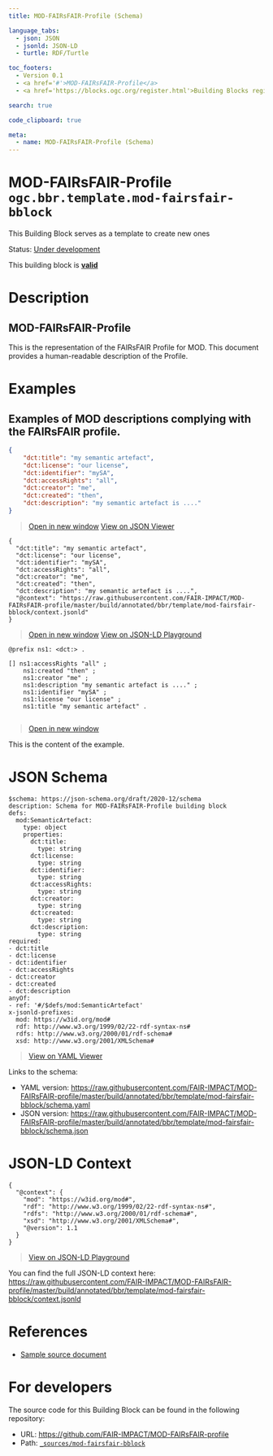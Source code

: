 ```yaml
---
title: MOD-FAIRsFAIR-Profile (Schema)

language_tabs:
  - json: JSON
  - jsonld: JSON-LD
  - turtle: RDF/Turtle

toc_footers:
  - Version 0.1
  - <a href='#'>MOD-FAIRsFAIR-Profile</a>
  - <a href='https://blocks.ogc.org/register.html'>Building Blocks register</a>

search: true

code_clipboard: true

meta:
  - name: MOD-FAIRsFAIR-Profile (Schema)
---
```



# MOD-FAIRsFAIR-Profile `ogc.bbr.template.mod-fairsfair-bblock`

This Building Block serves as a template to create new ones

<p class="status">
    <span data-rainbow-uri="http://www.opengis.net/def/status">Status</span>:
    <a href="http://www.opengis.net/def/status/under-development" target="_blank" data-rainbow-uri>Under development</a>
</p>

<aside class="success">
This building block is <strong><a href="https://github.com/FAIR-IMPACT/MOD-FAIRsFAIR-profile/blob/master/build/tests/bbr/template/mod-fairsfair-bblock/" target="_blank">valid</a></strong>
</aside>

# Description

## MOD-FAIRsFAIR-Profile

This is the representation of the FAIRsFAIR Profile for MOD. This document provides a human-readable description of the Profile.

# Examples

## Examples of MOD descriptions complying with the FAIRsFAIR profile.



```json
{
    "dct:title": "my semantic artefact",
    "dct:license": "our license",
    "dct:identifier": "mySA",
    "dct:accessRights": "all",
    "dct:creator": "me",
    "dct:created": "then",
    "dct:description": "my semantic artefact is ...."
}
```

<blockquote class="lang-specific json">
  <p class="example-links">
    <a target="_blank" href="https://raw.githubusercontent.com/FAIR-IMPACT/MOD-FAIRsFAIR-profile/master/build/tests/bbr/template/mod-fairsfair-bblock/example_1_1.json">Open in new window</a>
    <a target="_blank" href="https://avillar.github.io/TreedocViewer/?dataParser=json&amp;dataUrl=https%3A%2F%2Fraw.githubusercontent.com%2FFAIR-IMPACT%2FMOD-FAIRsFAIR-profile%2Fmaster%2Fbuild%2Ftests%2Fbbr%2Ftemplate%2Fmod-fairsfair-bblock%2Fexample_1_1.json&amp;expand=2&amp;option=%7B%22showTable%22%3A+false%7D">View on JSON Viewer</a></p>
</blockquote>




```jsonld
{
  "dct:title": "my semantic artefact",
  "dct:license": "our license",
  "dct:identifier": "mySA",
  "dct:accessRights": "all",
  "dct:creator": "me",
  "dct:created": "then",
  "dct:description": "my semantic artefact is ....",
  "@context": "https://raw.githubusercontent.com/FAIR-IMPACT/MOD-FAIRsFAIR-profile/master/build/annotated/bbr/template/mod-fairsfair-bblock/context.jsonld"
}
```

<blockquote class="lang-specific jsonld">
  <p class="example-links">
    <a target="_blank" href="https://raw.githubusercontent.com/FAIR-IMPACT/MOD-FAIRsFAIR-profile/master/build/tests/bbr/template/mod-fairsfair-bblock/example_1_1.jsonld">Open in new window</a>
    <a target="_blank" href="https://json-ld.org/playground/#json-ld=https%3A%2F%2Fraw.githubusercontent.com%2FFAIR-IMPACT%2FMOD-FAIRsFAIR-profile%2Fmaster%2Fbuild%2Ftests%2Fbbr%2Ftemplate%2Fmod-fairsfair-bblock%2Fexample_1_1.jsonld">View on JSON-LD Playground</a>
</blockquote>




```turtle
@prefix ns1: <dct:> .

[] ns1:accessRights "all" ;
    ns1:created "then" ;
    ns1:creator "me" ;
    ns1:description "my semantic artefact is ...." ;
    ns1:identifier "mySA" ;
    ns1:license "our license" ;
    ns1:title "my semantic artefact" .


```

<blockquote class="lang-specific turtle">
  <p class="example-links">
    <a target="_blank" href="https://raw.githubusercontent.com/FAIR-IMPACT/MOD-FAIRsFAIR-profile/master/build/tests/bbr/template/mod-fairsfair-bblock/example_1_1.ttl">Open in new window</a>
</blockquote>


This is the content of the example.


# JSON Schema

```yaml--schema
$schema: https://json-schema.org/draft/2020-12/schema
description: Schema for MOD-FAIRsFAIR-Profile building block
defs:
  mod:SemanticArtefact:
    type: object
    properties:
      dct:title:
        type: string
      dct:license:
        type: string
      dct:identifier:
        type: string
      dct:accessRights:
        type: string
      dct:creator:
        type: string
      dct:created:
        type: string
      dct:description:
        type: string
required:
- dct:title
- dct:license
- dct:identifier
- dct:accessRights
- dct:creator
- dct:created
- dct:description
anyOf:
- ref: '#/$defs/mod:SemanticArtefact'
x-jsonld-prefixes:
  mod: https://w3id.org/mod#
  rdf: http://www.w3.org/1999/02/22-rdf-syntax-ns#
  rdfs: http://www.w3.org/2000/01/rdf-schema#
  xsd: http://www.w3.org/2001/XMLSchema#

```

> <a target="_blank" href="https://avillar.github.io/TreedocViewer/?dataParser=yaml&amp;dataUrl=https%3A%2F%2Fraw.githubusercontent.com%2FFAIR-IMPACT%2FMOD-FAIRsFAIR-profile%2Fmaster%2Fbuild%2Fannotated%2Fbbr%2Ftemplate%2Fmod-fairsfair-bblock%2Fschema.yaml&amp;expand=2&amp;option=%7B%22showTable%22%3A+false%7D">View on YAML Viewer</a>

Links to the schema:

* YAML version: <a href="https://raw.githubusercontent.com/FAIR-IMPACT/MOD-FAIRsFAIR-profile/master/build/annotated/bbr/template/mod-fairsfair-bblock/schema.yaml" target="_blank">https://raw.githubusercontent.com/FAIR-IMPACT/MOD-FAIRsFAIR-profile/master/build/annotated/bbr/template/mod-fairsfair-bblock/schema.yaml</a>
* JSON version: <a href="https://raw.githubusercontent.com/FAIR-IMPACT/MOD-FAIRsFAIR-profile/master/build/annotated/bbr/template/mod-fairsfair-bblock/schema.json" target="_blank">https://raw.githubusercontent.com/FAIR-IMPACT/MOD-FAIRsFAIR-profile/master/build/annotated/bbr/template/mod-fairsfair-bblock/schema.json</a>


# JSON-LD Context

```json--ldContext
{
  "@context": {
    "mod": "https://w3id.org/mod#",
    "rdf": "http://www.w3.org/1999/02/22-rdf-syntax-ns#",
    "rdfs": "http://www.w3.org/2000/01/rdf-schema#",
    "xsd": "http://www.w3.org/2001/XMLSchema#",
    "@version": 1.1
  }
}
```

> <a target="_blank" href="https://json-ld.org/playground/#json-ld=https%3A%2F%2Fraw.githubusercontent.com%2FFAIR-IMPACT%2FMOD-FAIRsFAIR-profile%2Fmaster%2Fbuild%2Fannotated%2Fbbr%2Ftemplate%2Fmod-fairsfair-bblock%2Fcontext.jsonld">View on JSON-LD Playground</a>

You can find the full JSON-LD context here:
<a href="https://raw.githubusercontent.com/FAIR-IMPACT/MOD-FAIRsFAIR-profile/master/build/annotated/bbr/template/mod-fairsfair-bblock/context.jsonld" target="_blank">https://raw.githubusercontent.com/FAIR-IMPACT/MOD-FAIRsFAIR-profile/master/build/annotated/bbr/template/mod-fairsfair-bblock/context.jsonld</a>

# References

* [Sample source document](https://example.com/sources/1)

# For developers

The source code for this Building Block can be found in the following repository:

* URL: <a href="https://github.com/FAIR-IMPACT/MOD-FAIRsFAIR-profile" target="_blank">https://github.com/FAIR-IMPACT/MOD-FAIRsFAIR-profile</a>
* Path:
<code><a href="https://github.com/FAIR-IMPACT/MOD-FAIRsFAIR-profile/blob/HEAD/_sources/mod-fairsfair-bblock" target="_blank">_sources/mod-fairsfair-bblock</a></code>

